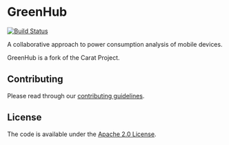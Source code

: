 # GreenHub

[![Build Status](https://travis-ci.org/hmatalonga/GreenHub.svg?branch=master)](https://travis-ci.org/hmatalonga/greenhub)

A collaborative approach to power consumption analysis of mobile devices.

GreenHub is a fork of the Carat Project.

## Contributing

Please read through our [contributing guidelines](CONTRIBUTING.md).

## License
The code is available under the [Apache 2.0 License](https://opensource.org/licenses/Apache-2.0).
